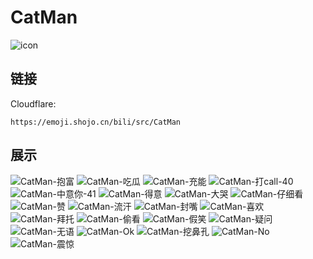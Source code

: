 # CatMan
![icon](https://emoji.shojo.cn/bili/src/CatMan/icon.png)
## 链接
Cloudflare:
```
https://emoji.shojo.cn/bili/src/CatMan
```
## 展示
![CatMan-抱富](https://emoji.shojo.cn/bili/src/CatMan/CatMan-抱富.png)
![CatMan-吃瓜](https://emoji.shojo.cn/bili/src/CatMan/CatMan-吃瓜.png)
![CatMan-充能](https://emoji.shojo.cn/bili/src/CatMan/CatMan-充能.png)
![CatMan-打call-40](https://emoji.shojo.cn/bili/src/CatMan/CatMan-打call-40.png)
![CatMan-中意你-41](https://emoji.shojo.cn/bili/src/CatMan/CatMan-中意你-41.png)
![CatMan-得意](https://emoji.shojo.cn/bili/src/CatMan/CatMan-得意.png)
![CatMan-大哭](https://emoji.shojo.cn/bili/src/CatMan/CatMan-大哭.png)
![CatMan-仔细看](https://emoji.shojo.cn/bili/src/CatMan/CatMan-仔细看.png)
![CatMan-赞](https://emoji.shojo.cn/bili/src/CatMan/CatMan-赞.png)
![CatMan-流汗](https://emoji.shojo.cn/bili/src/CatMan/CatMan-流汗.png)
![CatMan-封嘴](https://emoji.shojo.cn/bili/src/CatMan/CatMan-封嘴.png)
![CatMan-喜欢](https://emoji.shojo.cn/bili/src/CatMan/CatMan-喜欢.png)
![CatMan-拜托](https://emoji.shojo.cn/bili/src/CatMan/CatMan-拜托.png)
![CatMan-偷看](https://emoji.shojo.cn/bili/src/CatMan/CatMan-偷看.png)
![CatMan-假笑](https://emoji.shojo.cn/bili/src/CatMan/CatMan-假笑.png)
![CatMan-疑问](https://emoji.shojo.cn/bili/src/CatMan/CatMan-疑问.png)
![CatMan-无语](https://emoji.shojo.cn/bili/src/CatMan/CatMan-无语.png)
![CatMan-Ok](https://emoji.shojo.cn/bili/src/CatMan/CatMan-Ok.png)
![CatMan-挖鼻孔](https://emoji.shojo.cn/bili/src/CatMan/CatMan-挖鼻孔.png)
![CatMan-No](https://emoji.shojo.cn/bili/src/CatMan/CatMan-No.png)
![CatMan-震惊](https://emoji.shojo.cn/bili/src/CatMan/CatMan-震惊.png)
